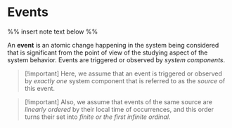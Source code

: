 <H1>Events</H1>

%% insert note text below %%

An **event** is an atomic change happening in the system being considered that is significant from the point of view of the studying aspect of the system behavior.
Events are triggered or observed by *system components*.

>[!important] Here, we assume that
> an event is triggered or observed by *exactly one* system component that is referred to as the *source* of this event.

>[!important] Also, we assume that
>events of the same source are *linearly ordered* by their local time of occurrences, and this order turns their set into *finite or the first infinite ordinal*.

